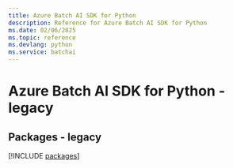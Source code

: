 ```yaml
---
title: Azure Batch AI SDK for Python
description: Reference for Azure Batch AI SDK for Python
ms.date: 02/06/2025
ms.topic: reference
ms.devlang: python
ms.service: batchai
---
```

# Azure Batch AI SDK for Python - legacy
## Packages - legacy
[!INCLUDE [packages](batch-ai-index.md)]